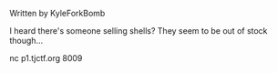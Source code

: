 

Written by KyleForkBomb

I heard there's someone selling shells? They seem to be out of stock though...

nc p1.tjctf.org 8009

